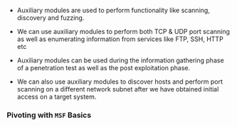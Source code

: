 
+ Auxiliary modules are used to perform functionality like scanning, discovery and fuzzing.

+ We can use auxiliary modules to perform both TCP & UDP port scanning as well as enumerating information from services like FTP, SSH, HTTP etc

+ Auxiliary modules can be used during the information gathering phase of a penetration test as well as the post exploitation phase.

+ We can also use auxiliary modules to discover hosts and perform port scanning on a different network subnet after we have obtained initial access on a target system. 

### Pivoting with `MSF` Basics





